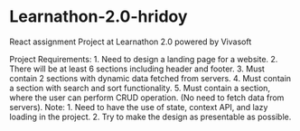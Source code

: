 # Learnathon-2.0-hridoy
React assignment Project at Learnathon 2.0 powered by Vivasoft

Project Requirements:
    1. Need to design a landing page for a website.
    2. There will be at least 6 sections including header and footer.
    3. Must contain 2 sections with dynamic data fetched from servers.
    4. Must contain a section with search and sort functionality.
    5. Must contain a section, where the user can perform CRUD operation. (No need to fetch data from servers).
Note:
    1. Need to have the use of state, context API, and lazy loading in the project.
    2. Try to make the design as presentable as possible.

